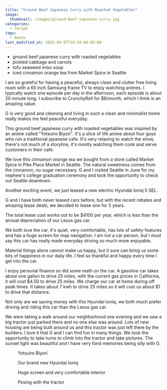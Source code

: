 ```yaml
---
title: "Ground Beef Japanese Curry with Roasted Vegetables"
image: 
  thumbnail: /images/ground-beef-japanese-curry.jpg
categories:
  - recipe
tags:
  - bento
last_modified_at: 2025-09-07T10:19:00-05:00
---
```


* ground beef japanese curry with roasted vegetables
* pickled cabbage and carrots
* tofu seaweed miso soup
* iced cinnamon orange tea from Market Spice in Seattle

I am so grateful for having a peaceful, always clean and clutter free living room with a 65 inch Samsung frame TV to enjoy watching animes. I typically watch one episode per day in the afternoon, each episode is about 20 minute long. I subscribe to CrunchyRoll for $8/month, which I think is an amazing value.

G is very good and cleaning and living in such a clean and minimalist home really makes me feel peaceful everyday. 

This ground beef japanese curry with roasted vegetables was inspired by an anime called "Yotsuiro Biyori". It's a slice of life anime about four guys who run a traditional japanese cafe. It's very relaxing to watch the show, there's not much of a storyline, it's mostly watching them cook and serve customers in their cafe. 

We love this cinnamon orange tea we bought from a store called Market Spice in Pike Place Market in Seattle. The natural sweetness comes from the cinnamon, no sugar necessary. G and I visited Seattle in June for my nephew's college graduation ceremony and took the opportunity to check out Seattle downtown.
 
Another exciting event, we just leased a new electric Hyundai Ioniq 5 SEL.

G and I have both never leased cars before, but with the recent rebates and amazing lease deals, we decided to lease one for 3 years. 

The total lease cost works out to be $4100 per year, which is less than the annual depreciation of our Lexus gas car. 

We both love the car, it's quiet, very comfortable, has lots of safety features and has a huge screen for map navigation. I am not a car person, but I must say this car has really made everyday driving so much more enjoyable.

Material things alone cannot make us happy, but it sure can bring us some bits of happiness in our daily life. I feel so thankful and happy every time I get into the car. 

I enjoy personal finance so did some math on the car. A gasoline car takes about one gallon to drive 25 miles, with the current gas prices in California, it will cost $4.50 to drive 25 miles. We charge our car at home during off peak times. It takes about 7 kwh to drive 25 miles so it will cost us about $1 to drive that distance.

Not only are we saving money with this Hyundai Ioniq, we both much prefer driving and riding this car than the Lexus gas car.

We were taking a walk around our neighborhood one evening and we saw a big tractor just parked there and no one else was around. Lots of new housing are being built around us and this tractor was just left there by the builders. I love it that G and I can find fun in many things. We took the opportunity to take turns to climb into the tractor and take pictures. The sunset light was beautiful and I have very fond memories being silly with G.

<figure class="align-left">
  <a href="#"><img src="{{ '/images/yotsuiro-biyori.jpg' | absolute_url }}" alt=""></a>
  <figcaption>Yotsuiro Biyori</figcaption>
</figure> 


<figure class="align-left">
  <a href="#"><img src="{{ '/images/hyundai-ioniq.jpg' | absolute_url }}" alt=""></a>
  <figcaption>Our brand new Hyundai Ioniq</figcaption>
</figure> 

<figure class="align-left">
  <a href="#"><img src="{{ '/images/hyundai-ioniq-interior.jpg' | absolute_url }}" alt=""></a>
  <figcaption>Huge screen and very comfortable interior</figcaption>
</figure> 

<figure class="align-left">
  <a href="#"><img src="{{ '/images/tractor.jpg' | absolute_url }}" alt=""></a>
  <figcaption>Posing with the tractor</figcaption>
</figure> 